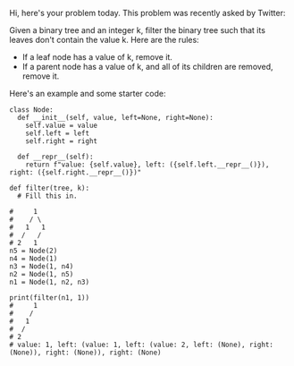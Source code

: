 Hi, here's your problem today. This problem was recently asked by Twitter:

Given a binary tree and an integer k, filter the binary tree such that its leaves don't contain the value k. Here are the rules:

- If a leaf node has a value of k, remove it.
- If a parent node has a value of k, and all of its children are removed, remove it.

Here's an example and some starter code:
```
class Node:
  def __init__(self, value, left=None, right=None):
    self.value = value
    self.left = left
    self.right = right

  def __repr__(self):
    return f"value: {self.value}, left: ({self.left.__repr__()}), right: ({self.right.__repr__()})"

def filter(tree, k):
  # Fill this in.

#     1
#    / \
#   1   1
#  /   /
# 2   1
n5 = Node(2)
n4 = Node(1)
n3 = Node(1, n4)
n2 = Node(1, n5)
n1 = Node(1, n2, n3)

print(filter(n1, 1))
#     1
#    /
#   1
#  /
# 2
# value: 1, left: (value: 1, left: (value: 2, left: (None), right: (None)), right: (None)), right: (None)
```
